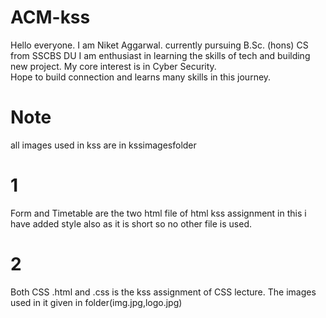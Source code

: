 ﻿# ACM-kss
Hello  everyone. I am Niket Aggarwal.
currently pursuing B.Sc. (hons) CS from SSCBS DU
I am enthusiast in learning the skills of tech and building new project.
My core interest is in Cyber Security.
<br>
Hope to build connection and learns many skills in this journey.
<br>
# Note
all images used in kss are in kssimagesfolder
# 1
Form and Timetable are the two html file of html kss assignment in this i have added style also as it is short so no other file is used.
<br>
# 2
Both CSS .html and .css is the kss assignment of CSS lecture. The images used in it given in folder(img.jpg,logo.jpg)